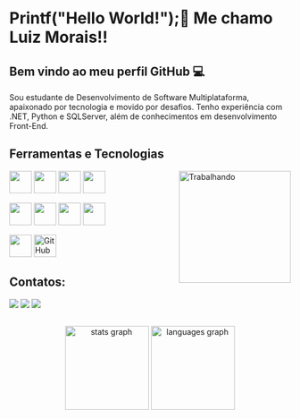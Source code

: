 # Printf("Hello World!");👋 Me chamo Luiz Morais!! 
## Bem vindo ao meu perfil GitHub 💻

<p>Sou estudante de Desenvolvimento de Software Multiplataforma, apaixonado por tecnologia e movido por desafios. Tenho experiência com .NET, Python e SQLServer, além de conhecimentos em desenvolvimento Front-End.</p> 

## Ferramentas e Tecnologias

<img src="https://media.tenor.com/UOWoWB0fVSkAAAAi/trabajando.gif" alt="Trabalhando" align="right" width="200"/>


<img loading="lazy" src="https://cdn.jsdelivr.net/gh/devicons/devicon@latest/icons/html5/html5-original.svg" width="40" height="40"/> <img loading="lazy" src="https://cdn.jsdelivr.net/gh/devicons/devicon@latest/icons/css3/css3-original.svg" width="40" height="40"/>
<img loading="lazy" src="https://cdn.jsdelivr.net/gh/devicons/devicon@latest/icons/javascript/javascript-original.svg" width="40" height="40" />  <img loading="lazy" src="https://cdn.jsdelivr.net/gh/devicons/devicon@latest/icons/python/python-original.svg" width="40" height="40"/> 


<img loading="lazy" src="https://cdn.jsdelivr.net/gh/devicons/devicon@latest/icons/dot-net/dot-net-original.svg" width="40" height="40"/> <img loading="lazy" src="https://cdn.jsdelivr.net/gh/devicons/devicon/icons/linux/linux-original.svg" width="40" height="40"/> <img loading="lazy" src="https://cdn.jsdelivr.net/gh/devicons/devicon@latest/icons/sqlite/sqlite-original-wordmark.svg" width="40" height="40"/> <img loading="lazy" src="https://cdn.jsdelivr.net/gh/devicons/devicon@latest/icons/azuresqldatabase/azuresqldatabase-original.svg" width="40" height="40"/>
          
 <img loading="lazy" src="https://cdn.jsdelivr.net/gh/devicons/devicon/icons/git/git-original.svg" width="40" height="40"/> <img src="https://cdn.jsdelivr.net/gh/devicons/devicon/icons/github/github-original.svg" alt="GitHub" width="40" height="40"/>         

 
## Contatos:
<div>
  <a href="https://instagram.com/luiz.fmoraiss" target="_blank"><img loading="lazy" src="https://img.shields.io/badge/-Instagram-%23E4405F?style=for-the-badge&logo=instagram&logoColor=white" target="_blank"></a>
  <a href = "mailto:contato@luiz.fmoraiss@gmail.com"><img loading="lazy" src="https://img.shields.io/badge/Gmail-D14836?style=for-the-badge&logo=gmail&logoColor=white" target="_blank"></a>
  <a href="https://www.linkedin.com/in/luiz-felipe-santos-de-morais-b6a8581ab/" target="_blank"><img loading="lazy" src="https://img.shields.io/badge/-LinkedIn-%230077B5?style=for-the-badge&logo=linkedin&logoColor=white" target="_blank"></a>   
</div>

##
<div align="center">
  <img src="https://github-readme-stats.vercel.app/api?username=LN3OX&hide_title=false&hide_rank=false&show_icons=true&include_all_commits=true&count_private=true&disable_animations=false&theme=dracula&locale=en&hide_border=false" height="150" alt="stats graph"  />
  <img src="https://github-readme-stats.vercel.app/api/top-langs?username=RaphaelOkuyama&locale=en&hide_title=false&layout=compact&card_width=320&langs_count=5&theme=dracula&hide_border=false" height="150" alt="languages graph"  />
</div>
